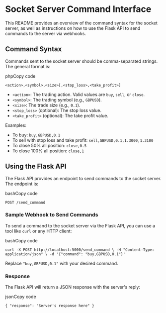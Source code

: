 
# Socket Server Command Interface

This README provides an overview of the command syntax for the socket server, as well as instructions on how to use the Flask API to send commands to the server via webhooks.

## Command Syntax

Commands sent to the socket server should be comma-separated strings. The general format is:

phpCopy code

`<action>,<symbol>,<size>[,<stop_loss>,<take_profit>]` 

-   `<action>`: The trading action. Valid values are `buy`, `sell`, or `close`.
-   `<symbol>`: The trading symbol (e.g., `GBPUSD`).
-   `<size>`: The trade size (e.g., `0.1`).
-   `<stop_loss>` (optional): The stop loss value.
-   `<take_profit>` (optional): The take profit value.

Examples:

-   To buy: `buy,GBPUSD,0.1`
-   To sell with stop loss and take profit: `sell,GBPUSD,0.1,1.3000,1.3100`
-   To close 50% all position: `close,0.5`
-   To close 100% all position: `close,1`

## Using the Flask API

The Flask API provides an endpoint to send commands to the socket server. The endpoint is:

bashCopy code

`POST /send_command` 

### Sample Webhook to Send Commands

To send a command to the socket server via the Flask API, you can use a tool like `curl` or any HTTP client:

bashCopy code

`curl -X POST http://localhost:5000/send_command \
     -H "Content-Type: application/json" \
     -d '{"command": "buy,GBPUSD,0.1"}'` 

Replace `"buy,GBPUSD,0.1"` with your desired command.

### Response

The Flask API will return a JSON response with the server's reply:

jsonCopy code

`{
    "response": "Server's response here"
}`
